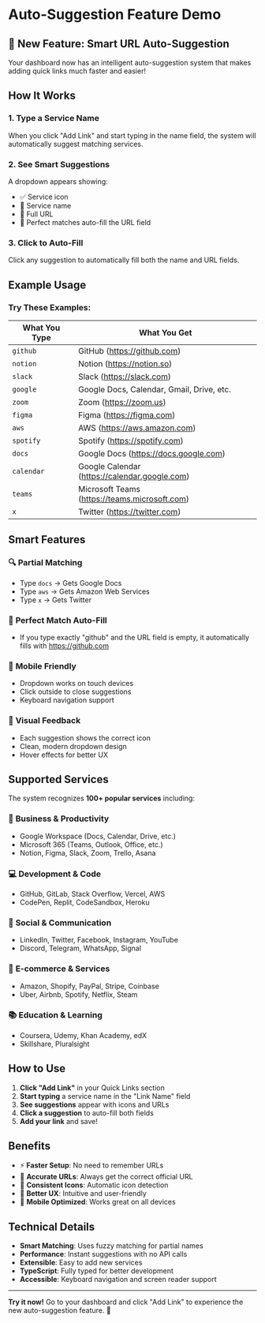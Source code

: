 # Auto-Suggestion Feature Demo

## 🎉 New Feature: Smart URL Auto-Suggestion

Your dashboard now has an intelligent auto-suggestion system that makes adding quick links much faster and easier!

## How It Works

### 1. **Type a Service Name**
When you click "Add Link" and start typing in the name field, the system will automatically suggest matching services.

### 2. **See Smart Suggestions**
A dropdown appears showing:
- ✅ Service icon
- 📝 Service name  
- 🔗 Full URL
- 🎯 Perfect matches auto-fill the URL field

### 3. **Click to Auto-Fill**
Click any suggestion to automatically fill both the name and URL fields.

## Example Usage

### Try These Examples:

| What You Type | What You Get |
|---------------|-------------|
| `github` | GitHub (https://github.com) |
| `notion` | Notion (https://notion.so) |
| `slack` | Slack (https://slack.com) |
| `google` | Google Docs, Calendar, Gmail, Drive, etc. |
| `zoom` | Zoom (https://zoom.us) |
| `figma` | Figma (https://figma.com) |
| `aws` | AWS (https://aws.amazon.com) |
| `spotify` | Spotify (https://spotify.com) |
| `docs` | Google Docs (https://docs.google.com) |
| `calendar` | Google Calendar (https://calendar.google.com) |
| `teams` | Microsoft Teams (https://teams.microsoft.com) |
| `x` | Twitter (https://twitter.com) |

## Smart Features

### 🔍 **Partial Matching**
- Type `docs` → Gets Google Docs
- Type `aws` → Gets Amazon Web Services
- Type `x` → Gets Twitter

### 🎯 **Perfect Match Auto-Fill**
- If you type exactly "github" and the URL field is empty, it automatically fills with https://github.com

### 📱 **Mobile Friendly**
- Dropdown works on touch devices
- Click outside to close suggestions
- Keyboard navigation support

### 🎨 **Visual Feedback**
- Each suggestion shows the correct icon
- Clean, modern dropdown design
- Hover effects for better UX

## Supported Services

The system recognizes **100+ popular services** including:

### 🏢 **Business & Productivity**
- Google Workspace (Docs, Calendar, Drive, etc.)
- Microsoft 365 (Teams, Outlook, Office, etc.)
- Notion, Figma, Slack, Zoom, Trello, Asana

### 💻 **Development & Code**
- GitHub, GitLab, Stack Overflow, Vercel, AWS
- CodePen, Replit, CodeSandbox, Heroku

### 📱 **Social & Communication**
- LinkedIn, Twitter, Facebook, Instagram, YouTube
- Discord, Telegram, WhatsApp, Signal

### 🛒 **E-commerce & Services**
- Amazon, Shopify, PayPal, Stripe, Coinbase
- Uber, Airbnb, Spotify, Netflix, Steam

### 📚 **Education & Learning**
- Coursera, Udemy, Khan Academy, edX
- Skillshare, Pluralsight

## How to Use

1. **Click "Add Link"** in your Quick Links section
2. **Start typing** a service name in the "Link Name" field
3. **See suggestions** appear with icons and URLs
4. **Click a suggestion** to auto-fill both fields
5. **Add your link** and save!

## Benefits

- ⚡ **Faster Setup**: No need to remember URLs
- 🎯 **Accurate URLs**: Always get the correct official URL
- 🎨 **Consistent Icons**: Automatic icon detection
- 🚀 **Better UX**: Intuitive and user-friendly
- 📱 **Mobile Optimized**: Works great on all devices

## Technical Details

- **Smart Matching**: Uses fuzzy matching for partial names
- **Performance**: Instant suggestions with no API calls
- **Extensible**: Easy to add new services
- **TypeScript**: Fully typed for better development
- **Accessible**: Keyboard navigation and screen reader support

---

**Try it now!** Go to your dashboard and click "Add Link" to experience the new auto-suggestion feature. 🚀 
